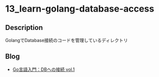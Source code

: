 # 13_learn-golang-database-access

## Description

GolangでDatabase接続のコードを管理しているディレクトリ

## Blog


- [Go言語入門：DBへの接続 vol.1](https://yossi-note.com/golang_database_access_1/)
